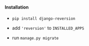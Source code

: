 #### Installation

- `pip install django-reversion`

- add `'reversion'` to `INSTALLED_APPS`

- run `manage.py migrate`

<aside class="notes">
</aside>
